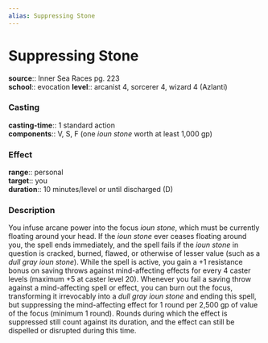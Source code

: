 ```yaml
---
alias: Suppressing Stone
---
```


# Suppressing Stone 

**source**:: Inner Sea Races pg. 223  
**school**:: evocation
**level**:: arcanist 4, sorcerer 4, wizard 4 (Azlanti)

### Casting 

**casting-time**:: 1 standard action  
**components**:: V, S, F (one *ioun stone* worth at least 1,000 gp)

### Effect 

**range**:: personal  
**target**:: you  
**duration**:: 10 minutes/level or until discharged (D)

### Description 

You infuse arcane power into the focus *ioun stone*, which must be currently floating around your head. If the *ioun stone* ever ceases floating around you, the spell ends immediately, and the spell fails if the *ioun stone* in question is cracked, burned, flawed, or otherwise of lesser value (such as a *dull gray ioun stone*). While the spell is active, you gain a +1 resistance bonus on saving throws against mind-affecting effects for every 4 caster levels (maximum +5 at caster level 20). Whenever you fail a saving throw against a mind-affecting spell or effect, you can burn out the focus, transforming it irrevocably into a *dull gray ioun stone* and ending this spell, but suppressing the mind-affecting effect for 1 round per 2,500 gp of value of the focus (minimum 1 round). Rounds during which the effect is suppressed still count against its duration, and the effect can still be dispelled or disrupted during this time.
